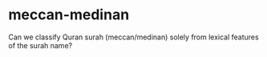 # meccan-medinan
Can we classify Quran surah (meccan/medinan) solely from lexical features of the surah name?
